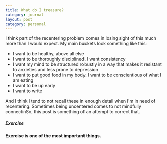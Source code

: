 ```yaml
---
title: What do I treasure?
category: journal
layout: post
category: personal
---
```


I think part of the recentering problem comes in losing sight of this much more than I would expect. My main buckets look something like this:

* I want to be healthy, above all else
* I want to be thoroughly disciplined. I want consistency
* I want my mind to be structured robustly in a way that makes it resistant to anxieties and less prone to depression
* I want to put good food in my body. I want to be conscientious of what I am eating
* I want to be up early
* I want to write

And I think I tend to not recall these in enough detail when I'm in need of recentering. Sometimes being uncentered comes to not mindfully connectinSo, this post is something of an attempt to correct that.


##### Exercise

**Exercise is one of the most important things.** 